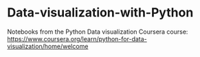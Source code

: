 # Data-visualization-with-Python

Notebooks from the Python Data visualization Coursera course:
https://www.coursera.org/learn/python-for-data-visualization/home/welcome
